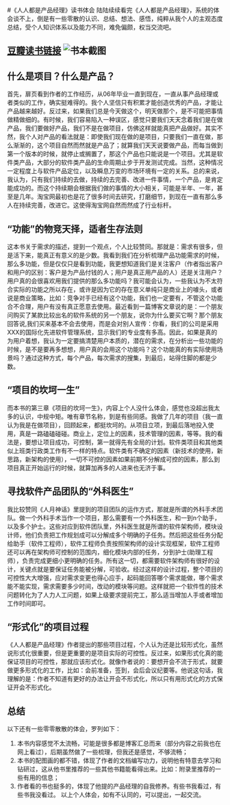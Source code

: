 #《人人都是产品经理》读书体会
陆陆续续看完《人人都是产品经理》，系统的体会谈不上，倒是有一些零散的认识、总结、想法、感悟，纯粹从我个人的主观态度总结，受个人知识体系以及能力不同，难免偏颇，权当交流吧。

[豆瓣读书链接](http://book.douban.com/subject/4723970/)
![书本截图](https://raw.githubusercontent.com/houyhea/blog/master/assets/renrenproductbookcover.jpg)
--------
## 什么是项目？什么是产品？
首先，扉页看到作者的工作经历，从06年毕业一直到现在，一直从事产品经理或者类似的工作，确实挺难得的。我个人坚信只有积累才能创造优秀的产品，才能让产品越来越好。反过来，如果我们总是今天做这个，明天做那个，是不可能把事情做精做细的。有时候，我们容易陷入一种误区，感觉只要我们天天念着我们是在做产品，我们要做好产品，我们不是在做项目，仿佛这样就能真把产品做好。其实不然，我个人对产品的看法就是：即使我们现在做的是项目，只要我们一直在做，那么渐渐的，这个项目自然而然就是产品了；就算我们天天说要做产品，而每当做到第一个版本的时候，就停止或搁置了，那这个产品也只能说是一个项目。尤其是软件类产品，大部分的软件类产品的生命周期止步于开发测试完成。当然，这种情况一定程度上与软件产品定位，以及瞬息万变的市场环境有一定的关系。总的来说，我认为，只有我们持续的去做，持续的去完善、改进一件事情，一个产品，是肯定能成功的。而这个持续期会根据我们做的事情的大小相关，可能是半年、一年，甚至是几年。淘宝网最初也是花了很多时间去研究，打磨细节，到现在一直有那么多人在持续完善，改进它。这使得淘宝网自然而然成了行业标杆。

## “功能”的物竞天择，适者生存法则

这本书关于需求的描述，提到一个观点，个人比较赞同。那就是：需求有很多，但是活下来，能真正有意义的是少数。我看到我们在分析梳理产品功能需求的时候，那么多功能，但是仅仅只是看到功能，我更想知道我们是关注客户（作者指出客户和用户的区别：客户是为产品付钱的人；用户是真正用产品的人）还是关注用户？用户真的会很喜欢用我们提供的那么多功能吗？我可能会认为，一些我认为不太符合实际的功能之所以存在，或许是因为它的存在意义单纯只是商业上的噱头，或者说是商业策略，比如：竞争对手已经有这个功能，我们也一定要有，不管这个功能合不合理，用户有没有真正愿意去使用。最近看到一篇博客文章说的是：一个朋友问购买了某款比较出名的软件系统的另一个朋友，说你为什么要买它啊？那个朋友回答说,我们买来基本不会去使用，而是会对别人宣传：你看，我们的公司是采用XXX的国际化先进软件管理系统，显示我们的专业度有多高。因此，如果是真的为用户着想，我认为一定要搞清楚用户本质的，潜在的需求，在分析出一些功能的时候，是不是要再多想想，用户真的会用这个功能吗？这个功能真的有实际使用场景吗？通过这种方式，每个产品，每次需求的搜集，到最后，站得住脚的都是少数。
## “项目的坎坷一生”
而本书的第三章《项目的坎坷一生》，内容上个人没什么体会，感觉也没超出我太多的认识，中规中矩。唯有章节名称，到是有些同感。我做了几年的项目（我一直认为我是在做项目），回顾起来，都挺坎坷的。从项目立项，到最后落地投入使用，真是一路磕磕碰碰。商业上，定位上的因素，技术管理的因素，等等。我的看法是，要想让项目成功，可控制，第一就得先有全局的计划。软件类项目和其他类似上班类行政类工作有不一样的特点。软件类有不确定的因素（新技术的使用，新思路，新架构的使用），一切不可控的因素如果前期不分解成可控的因素，那么到项目真正开始运行的时候，就算加再多的人进来也无济于事。
## 寻找软件产品团队的“外科医生”
我比较赞同《人月神话》里提到的项目团队的运作方式，那就是所谓的外科手术团队。做一个外科手术当作一个项目，那么需要有一个外科医生，和一到n个助手，以及多个护士。这些对应到软件团队里，外科医生就是所谓的软件架构师，模块设计师，他们负责把工作规划成可以分解成多个明确的子任务。然后把这些任务分配给助手（软件工程师），软件工程师负责按照架构师的设计实现框架，软件工程师还可以再在架构师可控制的范围内，细化模块内部的任务，分到护士(助理工程师），负责完成更细小更明确的任务。所有这一切，都需要软件架构师有很好的设计，关键点就是要保证任务能被分解，可验收。经过这样的设计过程，整个项目的可控性大大增强，应对需求变更也得心应手，起码能回答哪个需求能做，哪个需求能不能实现，需求需要多少时间，改动的模块等问题。这样就把一个软件性的技术问题转化为了人力人工问题，如果上级要求提前完工，那么适当增加人手或者增加工作时间即可。
## “形式化”的项目过程
《人人都是产品经理》作者提出的那些项目过程，个人认为还是比较形式化，虽然说形式化很重要，但是更重要的是项目实际的可控性。反过来，如果形式化真的能保证项目的可控性，那就应该形式化。就像作者说的：要想开会不流于形式，就要做更多形式化的工作，比如：会前准备，签到，会后会议纪要等。他说这句话，我理解的是：作者不知道有更好的办法让开会不形式化，所以只有用形式化的方式保证开会不形式化。
## 总结
以下还有一些零零散散的体会，罗列如下：

1. 本书内容感觉不太流畅，可能是很多都是博客汇总而来（部分内容之前我也在网上看过），后期虽然做了一些梳理，但我还是感觉，不够流畅；
2. 本书的配图画的都不错，体现了作者的文档编写功力，说明他有特意去学习和钻研过，这从他书里推荐的一些其他书籍能看得出来。比如：附录里推荐的一些有用的信息；
3.	作者看的书也挺多的，体现了他提的产品经理的自我修养。有些书我看过，有些书我没看过。
以上个人体会，如有不认同的，可以提出，一起交流。


